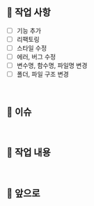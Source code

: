 📌 작업 사항
--- 

- [ ] 기능 추가
- [ ] 리팩토링
- [ ] 스타일 수정
- [ ] 에러, 버그 수정
- [ ] 변수명, 함수명, 파일명 변경
- [ ] 폴더, 파일 구조 변경

<br />

📌 이슈
--- 

<br />

📌 작업 내용
--- 

<br />

📌 앞으로
--- 
